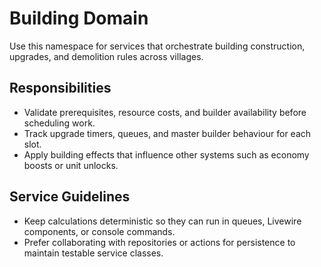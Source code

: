 # Building Domain

Use this namespace for services that orchestrate building construction, upgrades, and demolition rules across villages.

## Responsibilities
- Validate prerequisites, resource costs, and builder availability before scheduling work.
- Track upgrade timers, queues, and master builder behaviour for each slot.
- Apply building effects that influence other systems such as economy boosts or unit unlocks.

## Service Guidelines
- Keep calculations deterministic so they can run in queues, Livewire components, or console commands.
- Prefer collaborating with repositories or actions for persistence to maintain testable service classes.
